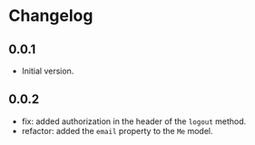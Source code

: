 # Changelog

## 0.0.1

- Initial version.

## 0.0.2

- fix: added authorization in the header of the `logout` method.
- refactor: added the `email` property to the `Me` model.
